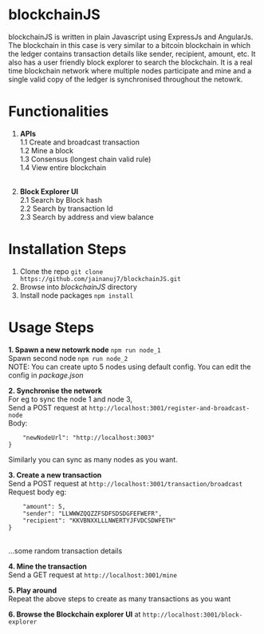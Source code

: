 # blockchainJS
blockchainJS is written in plain Javascript using ExpressJs and AngularJs. The blockchain in this case is very similar to a bitcoin blockchain in which the ledger contains transaction details like sender, recipient, amount, etc. It also has a user friendly block explorer to search the blockchain. It is a real time blockchain network where multiple nodes participate and mine and a single valid copy of the ledger is synchronised throughout the netowrk.

# Functionalities
1. __APIs__<br />
  1.1 Create and broadcast transaction<br />
  1.2 Mine a block<br />
  1.3 Consensus (longest chain valid rule)<br />
  1.4 View entire blockchain<br /><br />
  
2. __Block Explorer UI__<br />
  2.1 Search by Block hash<br />
  2.2 Search by transaction Id<br />
  2.3 Search by address and view balance<br />
  
# Installation Steps
1. Clone the repo ```git clone https://github.com/jainanuj7/blockchainJS.git```
2. Browse into _blockchainJS_ directory
3. Install node packages ```npm install```

# Usage Steps
__1. Spawn a new netowrk node__ ```npm run node_1```<br />
Spawn second node ```npm run node_2```<br />
NOTE: You can create upto 5 nodes using default config. You can edit the config in _package.json_

__2. Synchronise the network__<br />
For eg to sync the node 1 and node 3,<br />
Send a POST request at ```http://localhost:3001/register-and-broadcast-node```<br />
Body:
```{
	"newNodeUrl": "http://localhost:3003"
}
```
Similarly you can sync as many nodes as you want.

__3. Create a new transaction__ <br />
Send a POST request at ```http://localhost:3001/transaction/broadcast```<br />
Request body eg:<br />
```{
	"amount": 5,
	"sender": "LLWWWZQQZZFSDFSDSDGFEFWEFR",
	"recipient": "KKVBNXXLLLNWERTYJFVDCSDWFETH"
} 
```
<br />
...some random transaction details

__4. Mine the transaction__<br />
Send a GET request at ```http://localhost:3001/mine```

__5. Play around__<br />
Repeat the above steps to create as many transactions as you want

__6. Browse the Blockchain explorer UI__ at ```http://localhost:3001/block-explorer``` 
